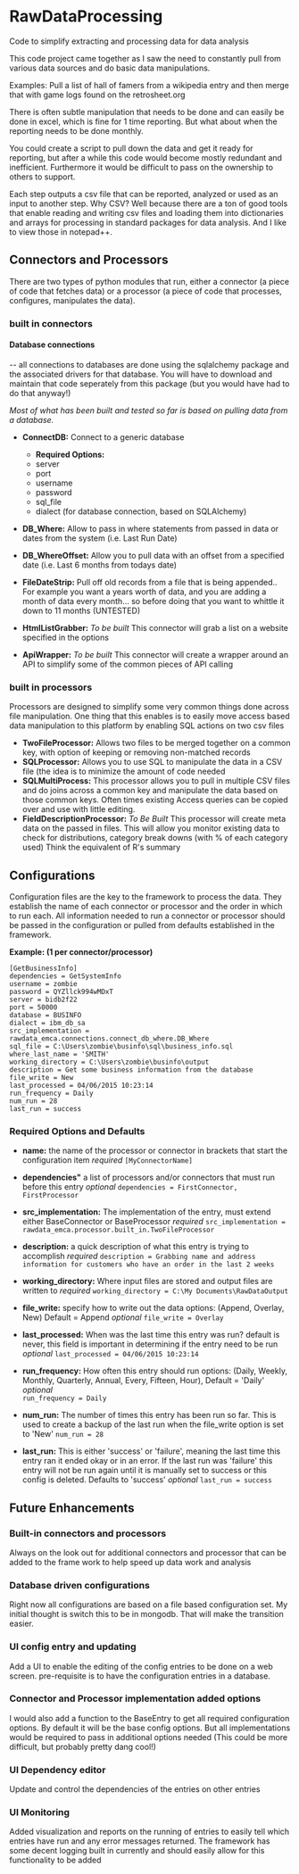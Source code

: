 # RawDataProcessing
Code to simplify extracting and processing data for data analysis

This code project came together as I saw the need to constantly pull from various data sources and do basic
data manipulations.

Examples:  Pull a list of hall of famers from a wikipedia entry and then merge that with game logs found on the retrosheet.org

There is often subtle manipulation that needs to be done and can easily be done in excel, which is fine for 1 time reporting.  But what about when the reporting needs to be done monthly.  

You could create a script to pull down the data and get it ready for reporting, but after a while this code would become mostly redundant and inefficient.  Furthermore it would be difficult to pass on the ownership to others to support.

Each step outputs a csv file that can be reported, analyzed or used as an input to another step.  Why CSV?  Well because there are a ton of good tools that enable reading and writing csv files and loading them into dictionaries and arrays for processing in standard packages for data analysis.  And I like to view those in notepad++.

## Connectors and Processors
There are two types of python modules that run, either a connector (a piece of code that fetches data) or a processor (a piece of code that processes, configures, manipulates the data).

### built in connectors

#### Database connections
-- all connections to databases are done using the sqlalchemy package and the associated drivers for that database.  You will have to download and maintain that code seperately from this package (but you would have had to do that anyway!)

*Most of what has been built and tested so far is based on pulling data from a database.*

* **ConnectDB:**  Connect to a generic database
	* **Required Options:** 
	* server
	* port
	* username
	* password
	* sql_file
	* dialect (for database connection, based on SQLAlchemy)
	
* **DB_Where:** Allow to pass in where statements from passed in data or dates from the system (i.e. Last Run Date)
* **DB_WhereOffset:**  Allow you to pull data with an offset from a specified date (i.e. Last 6 months from todays date)
* **FileDateStrip:**  Pull off old records from a file that is being appended.. For example you want a years worth of data, and you are adding a month of data every month... so before doing that you want to whittle it down to 11 months (UNTESTED)
* **HtmlListGrabber:** *To be built* This connector will grab a list on a website specified in the options
* **ApiWrapper:**  *To be built* This connector will create a wrapper around an API to simplify some of the common pieces of API calling

### built in processors
Processors are designed to simplify some very common things done across file manipulation.  One thing that this enables is to easily move access based data manipulation to this platform by enabling SQL actions on two csv files

* **TwoFileProcessor:**  Allows two files to be merged together on a common key, with option of keeping or removing non-matched records
* **SQLProcessor:**  Allows you to use SQL to manipulate the data in a CSV file (the idea is to minimize the amount of code needed
* **SQLMultiProcess:** This processor allows you to pull in multiple CSV files and do joins across a common key and manipulate the data based on those common keys.  Often times existing Access queries can be copied over and use with little editing.
* **FieldDescriptionProcessor:** *To Be Built* This processor will create meta data on the passed in files.  This will allow you monitor existing data to check for distributions, category break downs (with % of each category used) Think the equivalent of R's summary


## Configurations
Configuration files are the key to the framework to process the data.  They establish the name of each connector or processor and the order in which to run each.  All information needed to run a connector or processor should be passed in the configuration or pulled from defaults established in the framework.

**Example: (1 per connector/processor)**
```
[GetBusinessInfo]
dependencies = GetSystemInfo
username = zombie
password = QYZllck994wMDxT
server = bidb2f22
port = 50000
database = BUSINFO
dialect = ibm_db_sa
src_implementation = rawdata_emca.connections.connect_db_where.DB_Where
sql_file = C:\Users\zombie\businfo\sql\business_info.sql
where_last_name = 'SMITH'
working_directory = C:\Users\zombie\businfo\output
description = Get some business information from the database
file_write = New
last_processed = 04/06/2015 10:23:14
run_frequency = Daily
num_run = 28
last_run = success
```

### Required Options and Defaults
* **name:**  the name of the processor or connector in brackets that start the configuration item *required*
`[MyConnectorName]`

* **dependencies"** a list of processors and/or connectors that must run before this entry *optional*
`dependencies = FirstConnector, FirstProcessor`

* **src_implementation:**  The implementation of the entry, must extend either BaseConnector or BaseProcessor *required*
`src_implementation = rawdata_emca.processor.built_in.TwoFileProcessor`

* **description:**  a quick description of what this entry is trying to accomplish *required*
`description = Grabbing name and address information for customers who have an order in the last 2 weeks`

* **working_directory:**  Where input files are stored and output files are written to *required*
`working_directory = C:\My Documents\RawDataOutput`

* **file_write:** specify how to write out the data options: (Append, Overlay, New) Default = Append *optional*
`file_write = Overlay`

* **last_processed:** When was the last time this entry was run?  default is never, this field is important in determining if the entry need to be run *optional*
`last_processed = 04/06/2015 10:23:14`

* **run_frequency:** How often this entry should run options: (Daily, Weekly, Monthly, Quarterly, Annual, Every, Fifteen, Hour), Default = 'Daily' *optional*  
`run_frequency = Daily`

* **num_run:** The number of times this entry has been run so far.  This is used to create a backup of the last run when the file_write option is set to 'New'
`num_run = 28`

* **last_run:** This is either 'success' or 'failure', meaning the last time this entry ran it ended okay or in an error.  If the last run was 'failure' this entry will not be run again until it is manually set to success or this config is deleted.  Defaults to 'success' *optional*
`last_run = success`


## Future Enhancements
### Built-in connectors and processors
Always on the look out for additional connectors and processor that can be added to the frame work to help speed up data work and analysis

### Database driven configurations
Right now all configurations are based on a file based configuration set.  My initial thought is switch this to be in mongodb.  That will make the transition easier.

### UI config entry and updating
Add a UI to enable the editing of the config entries to be done on a web screen.  pre-requisite is to have the configuration entries in a database.

### Connector and Processor implementation added options
I would also add a function to the BaseEntry to get all required configuration options.  By default it will be the base config options.  But all implementations would be required to pass in additional options needed (This could be more difficult, but probably pretty dang cool!)

### UI Dependency editor
Update and control the dependencies of the entries on other entries

### UI Monitoring
Added visualization and reports on the running of entries to easily tell which entries have run and any error messages returned.
The framework has some decent logging built in currently and should easily allow for this functionality to be added